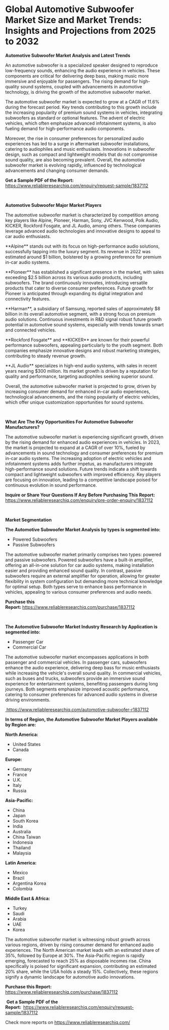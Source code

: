 <p><h1>Global Automotive Subwoofer Market Size and Market Trends: Insights and Projections from 2025 to 2032</h1></p><p><strong>Automotive Subwoofer Market Analysis and Latest Trends</strong></p>
<p><p>An automotive subwoofer is a specialized speaker designed to reproduce low-frequency sounds, enhancing the audio experience in vehicles. These components are critical for delivering deep bass, making music more immersive and enjoyable for passengers. The rising demand for high-quality sound systems, coupled with advancements in automotive technology, is driving the growth of the automotive subwoofer market.</p><p>The automotive subwoofer market is expected to grow at a CAGR of 11.6% during the forecast period. Key trends contributing to this growth include the increasing popularity of premium sound systems in vehicles, integrating subwoofers as standard or optional features. The advent of electric vehicles, which often emphasize advanced infotainment systems, is also fueling demand for high-performance audio components. </p><p>Moreover, the rise in consumer preferences for personalized audio experiences has led to a surge in aftermarket subwoofer installations, catering to audiophiles and music enthusiasts. Innovations in subwoofer design, such as compact and lightweight models that do not compromise sound quality, are also becoming prevalent. Overall, the automotive subwoofer market is evolving rapidly, influenced by technological advancements and changing consumer demands.</p></p>
<p><strong>Get a Sample PDF of the Report:&nbsp;</strong> <a href="https://www.reliableresearchiq.com/enquiry/request-sample/1837112?utm_campaign=2265&utm_medium=2&utm_source=Github&utm_content=ia&utm_term=30032025&utm_id=automotive-subwoofer">https://www.reliableresearchiq.com/enquiry/request-sample/1837112</a></p>
<p>&nbsp;</p>
<p><strong>Automotive Subwoofer Major Market Players</strong></p>
<p><p>The automotive subwoofer market is characterized by competition among key players like Alpine, Pioneer, Harman, Sony, JVC Kenwood, Polk Audio, KICKER, Rockford Fosgate, and JL Audio, among others. These companies leverage advanced audio technologies and innovative designs to appeal to car audio enthusiasts.</p><p>**Alpine** stands out with its focus on high-performance audio solutions, successfully tapping into the luxury segment. Its revenue in 2022 was estimated around $1 billion, bolstered by a growing preference for premium in-car audio systems.</p><p>**Pioneer** has established a significant presence in the market, with sales exceeding $2.5 billion across its various audio products, including subwoofers. The brand continuously innovates, introducing versatile products that cater to diverse consumer preferences. Future growth for Pioneer is anticipated through expanding its digital integration and connectivity features.</p><p>**Harman**, a subsidiary of Samsung, reported sales of approximately $8 billion in its overall automotive segment, with a strong focus on premium audio solutions. Continuous investments in R&D signal robust future growth potential in automotive sound systems, especially with trends towards smart and connected vehicles.</p><p>**Rockford Fosgate** and **KICKER** are known for their powerful performance subwoofers, appealing particularly to the youth segment. Both companies emphasize innovative designs and robust marketing strategies, contributing to steady revenue growth. </p><p>**JL Audio** specializes in high-end audio systems, with sales in recent years nearing $300 million. Its market growth is driven by a reputation for quality and performance, targeting audiophiles seeking superior sound.</p><p>Overall, the automotive subwoofer market is projected to grow, driven by increasing consumer demand for enhanced in-car audio experiences, technological advancements, and the rising popularity of electric vehicles, which offer unique customization opportunities for sound systems.</p></p>
<p>&nbsp;</p>
<p><strong>What Are The Key Opportunities For Automotive Subwoofer Manufacturers?</strong></p>
<p><p>The automotive subwoofer market is experiencing significant growth, driven by the rising demand for enhanced audio experiences in vehicles. In 2023, the market is projected to expand at a CAGR of over 10%, fueled by advancements in sound technology and consumer preferences for premium in-car audio systems. The increasing adoption of electric vehicles and infotainment systems adds further impetus, as manufacturers integrate high-performance sound solutions. Future trends indicate a shift towards compact and lightweight subwoofers with improved efficiency. Key players are focusing on innovation, leading to a competitive landscape poised for continuous evolution in sound performance.</p></p>
<p><strong>Inquire or Share Your Questions If Any Before Purchasing This Report:</strong> <a href="https://www.reliableresearchiq.com/enquiry/pre-order-enquiry/1837112?utm_campaign=2265&utm_medium=2&utm_source=Github&utm_content=ia&utm_term=30032025&utm_id=automotive-subwoofer">https://www.reliableresearchiq.com/enquiry/pre-order-enquiry/1837112</a></p>
<p>&nbsp;</p>
<p><strong>Market Segmentation</strong></p>
<p><strong>The Automotive Subwoofer Market Analysis by types is segmented into:</strong></p>
<p><ul><li>Powered Subwoofers</li><li>Passive Subwoofers</li></ul></p>
<p><p>The automotive subwoofer market primarily comprises two types: powered and passive subwoofers. Powered subwoofers have a built-in amplifier, offering an all-in-one solution for car audio systems, making installation easier and providing enhanced sound quality. In contrast, passive subwoofers require an external amplifier for operation, allowing for greater flexibility in system configuration but demanding more technical knowledge for optimal setup. Both types serve to enhance bass performance in vehicles, appealing to various consumer preferences and audio needs.</p></p>
<p><strong>Purchase this Report:&nbsp;</strong><a href="https://www.reliableresearchiq.com/purchase/1837112?utm_campaign=2265&utm_medium=2&utm_source=Github&utm_content=ia&utm_term=30032025&utm_id=automotive-subwoofer">https://www.reliableresearchiq.com/purchase/1837112</a></p>
<p>&nbsp;</p>
<p><strong>The Automotive Subwoofer Market Industry Research by Application is segmented into:</strong></p>
<p><ul><li>Passenger Car</li><li>Commercial Car</li></ul></p>
<p><p>The automotive subwoofer market encompasses applications in both passenger and commercial vehicles. In passenger cars, subwoofers enhance the audio experience, delivering deep bass for music enthusiasts while increasing the vehicle's overall sound quality. In commercial vehicles, such as buses and trucks, subwoofers provide an immersive sound experience for entertainment systems, benefiting passengers during long journeys. Both segments emphasize improved acoustic performance, catering to consumer preferences for advanced audio systems in diverse driving environments.</p></p>
<p><a href="https://www.reliableresearchiq.com/automotive-subwoofer-r1837112?utm_campaign=2265&utm_medium=2&utm_source=Github&utm_content=ia&utm_term=30032025&utm_id=automotive-subwoofer">&nbsp;https://www.reliableresearchiq.com/automotive-subwoofer-r1837112</a></p>
<p><strong>In terms of Region, the Automotive Subwoofer Market Players available by Region are:</strong></p>
<p>
    <p> <strong> North America: </strong>
        <ul>
            <li>United States</li>
            <li>Canada</li>
        </ul>
        </p> 
    <p> <strong> Europe: </strong>
        <ul>
            <li>Germany</li>
            <li>France</li>
            <li>U.K.</li>
            <li>Italy</li>
            <li>Russia</li>
        </ul>
        </p> 
    <p> <strong> Asia-Pacific: </strong>
        <ul>
            <li>China</li>
            <li>Japan</li>
            <li>South Korea</li>
            <li>India</li>
            <li>Australia</li>
            <li>China Taiwan</li>
            <li>Indonesia</li>
            <li>Thailand</li>
            <li>Malaysia</li>
        </ul>
        </p> 
    <p> <strong> Latin America: </strong>
        <ul>
            <li>Mexico</li>
            <li>Brazil</li>
            <li>Argentina Korea</li>
            <li>Colombia</li>
        </ul>
        </p> 
    <p> <strong> Middle East & Africa: </strong>
        <ul>
            <li>Turkey</li>
            <li>Saudi</li>
            <li>Arabia</li>
            <li>UAE</li>
            <li>Korea</li>
        </ul>
    </p>
    </p>
<p><p>The automotive subwoofer market is witnessing robust growth across various regions, driven by rising consumer demand for enhanced audio experiences. The North American market leads with an estimated share of 35%, followed by Europe at 30%. The Asia-Pacific region is rapidly emerging, forecasted to reach 25% as disposable incomes rise. China specifically is poised for significant expansion, contributing an estimated 20% share, while the USA holds a steady 15%. Collectively, these regions signify a dynamic landscape for automotive audio innovations.</p></p>
<p><strong>Purchase this Report: </strong><a href="https://www.reliableresearchiq.com/purchase/1837112?utm_campaign=2265&utm_medium=2&utm_source=Github&utm_content=ia&utm_term=30032025&utm_id=automotive-subwoofer">https://www.reliableresearchiq.com/purchase/1837112</a></p>
<p>&nbsp;<strong>Get a Sample PDF of the Report:&nbsp;&nbsp;</strong><a href="https://www.reliableresearchiq.com/enquiry/request-sample/1837112?utm_campaign=2265&utm_medium=2&utm_source=Github&utm_content=ia&utm_term=30032025&utm_id=automotive-subwoofer">https://www.reliableresearchiq.com/enquiry/request-sample/1837112</a></p>
<p><strong></strong></p>
<p>Check more reports on <a href="https://www.reliableresearchiq.com/?utm_campaign=2265&utm_medium=2&utm_source=Github&utm_content=ia&utm_term=30032025&utm_id=automotive-subwoofer">https://www.reliableresearchiq.com/</a></p>